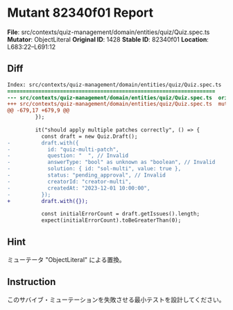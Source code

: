 # Mutant 82340f01 Report

**File**: src/contexts/quiz-management/domain/entities/quiz/Quiz.spec.ts
**Mutator**: ObjectLiteral
**Original ID**: 1428
**Stable ID**: 82340f01
**Location**: L683:22–L691:12

## Diff

```diff
Index: src/contexts/quiz-management/domain/entities/quiz/Quiz.spec.ts
===================================================================
--- src/contexts/quiz-management/domain/entities/quiz/Quiz.spec.ts	original
+++ src/contexts/quiz-management/domain/entities/quiz/Quiz.spec.ts	mutated #1428
@@ -679,17 +679,9 @@
         });
 
         it("should apply multiple patches correctly", () => {
           const draft = new Quiz.Draft();
-          draft.with({
-            id: "quiz-multi-patch",
-            question: "  ", // Invalid
-            answerType: "bool" as unknown as "boolean", // Invalid
-            solution: { id: "sol-multi", value: true },
-            status: "pending_approval", // Invalid
-            creatorId: "creator-multi",
-            createdAt: "2023-12-01 10:00:00",
-          });
+          draft.with({});
 
           const initialErrorCount = draft.getIssues().length;
           expect(initialErrorCount).toBeGreaterThan(0);
```

## Hint

ミューテータ "ObjectLiteral" による置換。

## Instruction

このサバイブ・ミューテーションを失敗させる最小テストを設計してください。

